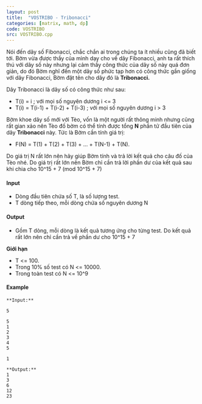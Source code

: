 ```yaml
---
layout: post
title:  "VOSTRIBO - Tribonacci"
categories: [matrix, math, dp]
code: VOSTRIBO
src: VOSTRIBO.cpp
---
```



Nói đến dãy số Fibonacci, chắc chắn ai trong chúng ta ít nhiều cũng đã biết tới. Bờm vừa được thầy của mình dạy cho về dãy Fibonacci, anh ta rất thích thú với dãy số này nhưng lại cảm thấy công thức của dãy số này quá đơn giản, do đó Bờm nghĩ đến một dãy số phức tạp hơn có công thức gần giống với dãy Fibonacci, Bờm đặt tên cho dãy đó là **Tribonacci.**

Dãy Tribonacci là dãy số có công thức như sau:

*   T(i) = i ; với mọi số nguyên dương i <= 3
*   T(i) = T(i-1) + T(i-2) + T(i-3) ; với mọi số nguyên dương i > 3

Bờm khoe dãy số mới với Tèo, vốn là một người rất thông minh nhưng cũng rất gian xảo nên Tèo đố bờm có thể tính được tổng **N** phần tử đầu tiên của dãy **Tribonacci** này. Tức là Bờm cần tính giá trị:

*   F(N) = T(1) + T(2) + T(3) + ... + T(N-1) + T(N).

Do giá trị N rất lớn nên hãy giúp Bờm tính và trả lời kết quả cho câu đố của Tèo nhé. Do giá trị rất lớn nên Bờm chỉ cần trả lời phần dư của kết quả sau khi chia cho 10^15 + 7 (mod 10^15 + 7)

#### Input

*   Dòng đầu tiên chứa số T, là số lượng test.
*   T dòng tiếp theo, mỗi dòng chứa số nguyên dương N

#### Output

*   Gồm T dòng, mỗi dòng là kết quả tương ứng cho từng test. Do kết quả rất lớn nên chỉ cần trả về phần dư cho 10^15 + 7

**Giới hạn**

*   T <= 100.
*   Trong 10% số test có N <= 10000.
*   Trong toàn test có N <= 10^9

#### Example

```
**Input:**

5

5
1
2
3
4
5

1

**Output:**
1
3
6
12
23

```

<!--more-->

